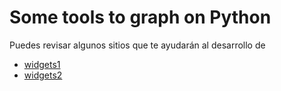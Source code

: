 # Some tools to graph on Python

Puedes revisar algunos sitios que te ayudarán al desarrollo de 
- [widgets1](http://jupyter.org/widgets)
- [widgets2](https://ipywidgets.readthedocs.io/en/latest/examples/Using%20Interact.html)
